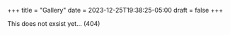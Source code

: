 +++
title = "Gallery"
date = 2023-12-25T19:38:25-05:00
draft = false
+++

This does not exsist yet...
(404)